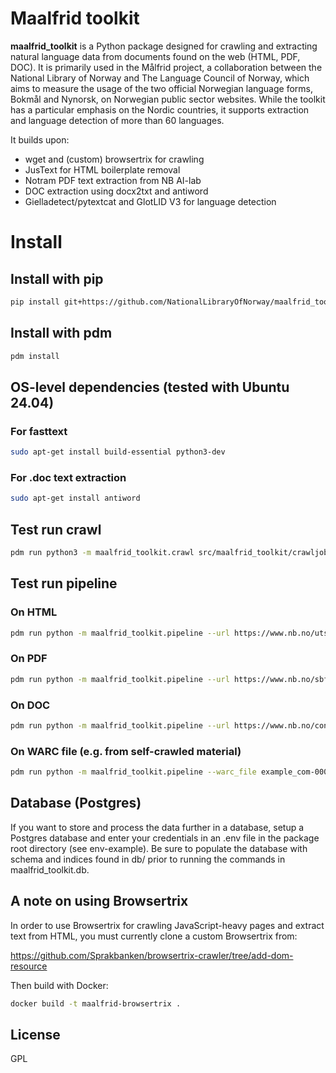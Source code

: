 # Maalfrid toolkit

__maalfrid_toolkit__ is a Python package designed for crawling and extracting natural language data from documents found on the web (HTML, PDF, DOC). It is primarily used in the Målfrid project, a collaboration between the National Library of Norway and The Language Council of Norway, which aims to measure the usage of the two official Norwegian language forms, Bokmål and Nynorsk, on Norwegian public sector websites. While the toolkit has a particular emphasis on the Nordic countries, it supports extraction and language detection of more than 60 languages.

It builds upon:
- wget and (custom) browsertrix for crawling
- JusText for HTML boilerplate removal
- Notram PDF text extraction from NB AI-lab
- DOC extraction using docx2txt and antiword
- Gielladetect/pytextcat and GlotLID V3 for language detection

# Install
## Install with pip

```bash
pip install git+https://github.com/NationalLibraryOfNorway/maalfrid_toolkit
```

## Install with pdm

```bash
pdm install
```

## OS-level dependencies (tested with Ubuntu 24.04)

### For fasttext

```bash
sudo apt-get install build-essential python3-dev
```

### For .doc text extraction

```bash
sudo apt-get install antiword
```

## Test run crawl

```bash
pdm run python3 -m maalfrid_toolkit.crawl src/maalfrid_toolkit/crawljobs/example.com.yaml
```

## Test run pipeline

### On HTML

```bash
pdm run python -m maalfrid_toolkit.pipeline --url https://www.nb.no/utstilling/opplyst-glimt-fra-en-kulturhistorie/ --verbose
```

### On PDF

```bash
pdm run python -m maalfrid_toolkit.pipeline --url https://www.nb.no/sbfil/dok/nst_taledat_dk.pdf --verbose
```

### On DOC

```bash
pdm run python -m maalfrid_toolkit.pipeline --url https://www.nb.no/content/uploads/2018/11/Søknadsskjema-Bokhylla-2.doc
```

### On WARC file (e.g. from self-crawled material)
```bash
pdm run python -m maalfrid_toolkit.pipeline --warc_file example_com-00000.warc.gz --verbose
```

## Database (Postgres)

If you want to store and process the data further in a database, setup a Postgres database and enter your credentials in an .env file in the package root directory (see env-example). Be sure to populate the database with schema and indices found in db/ prior to running the commands in maalfrid_toolkit.db.

## A note on using Browsertrix

In order to use Browsertrix for crawling JavaScript-heavy pages and extract text from HTML, you must currently clone a custom Browsertrix from:

https://github.com/Sprakbanken/browsertrix-crawler/tree/add-dom-resource

Then build with Docker:

```bash
docker build -t maalfrid-browsertrix .
```

## License
GPL
